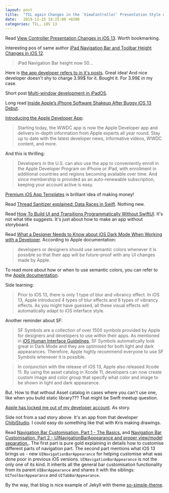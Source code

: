 ```yaml
---
layout: post
title:  "TIL again Changes in the `ViewController` Presentation Style on iOS 13"
date:   2019-11-25 19:25:00 +0200
categories: TIL, iOS 13
---
```

Read [View Controller Presentation Changes in iOS 13](https://medium.com/@hacknicity/view-controller-presentation-changes-in-ios-13-ac8c901ebc4e). Worth bookmarking.

Interesting pos of same author [iPad Navigation Bar and Toolbar Height Changes in iOS 12](https://medium.com/@hacknicity/ipad-navigation-bar-and-toolbar-height-changes-in-ios-12-91c5766809f4).

>  iPad Navigation Bar height now 50...

Here is [the app developer refers to in it's posts](https://apps.apple.com/app/id1054670022). Great idea! And nice developer doesn't shy to charge 3.99$ for it. Bought it. For 3.99£ in my case.

Short post [Multi-window development in iPadOS](https://medium.com/flawless-app-stories/multi-window-development-in-ipados-cd6e5de0bc2c).

Long read [Inside Apple’s iPhone Software Shakeup After Buggy iOS 13 Debut](https://www.bloomberg.com/news/articles/2019-11-21/apple-ios-14-features-changes-testing-after-ios-13-bugs).

[Introducing the Apple Developer App](https://developer.apple.com/news/?id=11182019a):

> Starting today, the WWDC app is now the Apple Developer app and delivers in-depth information from Apple experts all year round. Stay up to date with the latest developer news, informative videos, WWDC content, and more.

And this is thrilling:

> Developers in the U.S. can also use the app to conveniently enroll in the Apple Developer Program on iPhone or iPad, with enrollment in additional countries and regions becoming available over time. And since membership is provided as an auto-renewable subscription, keeping your account active is easy.

[Premium iOS App Templates](https://www.iosapptemplates.com) is brilliant idea of making money!

Read [Thread Sanitizer explained: Data Races in Swift](https://www.avanderlee.com/swift/thread-sanitizer-data-races). Nothing new.

Read [How To Build UI and Transitions Programmatically Without SwiftUI](https://medium.com/better-programming/how-to-build-your-user-interface-programatically-without-swiftui-9f0dc52e02bc). It's not what title suggests. It's just about how to make an app without storyboard.

Read [What a Designer Needs to Know about iOS Dark Mode When Working with a Developer](https://swiftsenpai.com/design/what-a-designer-need-to-know-about-ios-dark-mode/). According to Apple documentation:

> developers or designers should use semantic colors whenever it is possible so that their app will be future-proof with any UI changes made by Apple.

To read more about how or when to use semantic colors, you can refer to the [Apple documentation](https://developer.apple.com/documentation/uikit/uicolor/ui_element_colors).

Side learning:

> Prior to iOS 13, there is only 1 type of blur and vibrancy effect. In iOS 13, Apple introduced 4 types of blur effects and 8 types of vibrancy effects. As you might have guessed, all these visual effects will automatically adapt to iOS interface style.

Another reminder about SF:

> SF Symbols are a collection of over 1500 symbols provided by Apple for designers and developers to use within their apps. As mentioned in [iOS Human Interface Guidelines](https://developer.apple.com/design/human-interface-guidelines/ios/visual-design/dark-mode/), SF Symbols automatically look great in Dark Mode and they are optimised for both light and dark appearances. Therefore, Apple highly recommend everyone to use SF Symbols whenever it is possible.

> In conjunction with the release of iOS 13, Apple also released Xcode 11. By using the asset catalog in Xcode 11, developers can now create custom image and color group that specify what color and image to be shown in light and dark appearance.

But. How to that without Asset catalog in cases where you can't use one, like when you build static library??? That might be Swift meetup question. 

[Apple has locked me out of my developer account](https://rambo.codes/personal/2019/11/20/apple-has-locked-me-out-of-my-developer-account.html). As story. 

Side not from a sad story above. It's an app from that developer [ChibiStudio](https://apps.apple.com/us/app/chibistudio/id1135307199). I could easy do something like that with Kris making drawings.

Read [Navigation Bar Customisation. Part 1 - The Basics.](http://dmtopolog.com/navigation-bar-customization/) and [Navigation Bar Customisation. Part 2 - UINavigationBarAppearance and proper view/model separation.](https://dmtopolog.com/navigation-bar-customisation-2/). The first part is pure gold explaining in details how to customise different parts of navigation part. The second part mentions what iOS 13  brings us - new `UINavigationBarAppearance` for helping customise what was done poor in previous iOS versions. `UINavigationBarAppearance` is not the only one of its kind. It inherits all the general bar customisation functionality from its parent `UIBarAppearance` and shares it with the siblings: `UIToolbarAppearance` and `UITabBarAppearance`.

By the way, that blog is nice example of Jekyll with theme [so-simple-theme](https://github.com/mmistakes/so-simple-theme).
